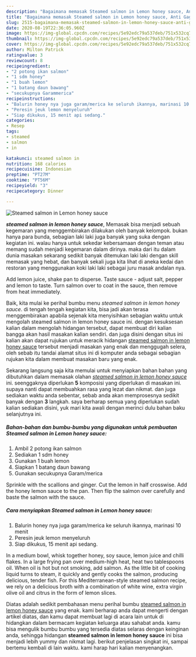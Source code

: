 ```yaml
---
description: "Bagaimana memasak Steamed salmon in Lemon honey sauce, Anti Gagal"
title: "Bagaimana memasak Steamed salmon in Lemon honey sauce, Anti Gagal"
slug: 2515-bagaimana-memasak-steamed-salmon-in-lemon-honey-sauce-anti-gagal
date: 2020-08-19T22:36:05.960Z
image: https://img-global.cpcdn.com/recipes/5e92edc79a537deb/751x532cq70/steamed-salmon-in-lemon-honey-sauce-foto-resep-utama.jpg
thumbnail: https://img-global.cpcdn.com/recipes/5e92edc79a537deb/751x532cq70/steamed-salmon-in-lemon-honey-sauce-foto-resep-utama.jpg
cover: https://img-global.cpcdn.com/recipes/5e92edc79a537deb/751x532cq70/steamed-salmon-in-lemon-honey-sauce-foto-resep-utama.jpg
author: Milton Patrick
ratingvalue: 3
reviewcount: 8
recipeingredient:
- "2 potong ikan salmon"
- "1 sdm honey"
- "1 buah lemon"
- "1 batang daun bawang"
- "secukupnya Garammerica"
recipeinstructions:
- "Balurin honey nya juga garam/merica ke seluruh ikannya, marinasi 10 menit"
- "Peresin jeuk lemon menyeluruh"
- "Siap dikukus, 15 menit api sedang."
categories:
- Resep
tags:
- steamed
- salmon
- in

katakunci: steamed salmon in 
nutrition: 168 calories
recipecuisine: Indonesian
preptime: "PT27M"
cooktime: "PT56M"
recipeyield: "3"
recipecategory: Dinner

---
```



![Steamed salmon in Lemon honey sauce](https://img-global.cpcdn.com/recipes/5e92edc79a537deb/751x532cq70/steamed-salmon-in-lemon-honey-sauce-foto-resep-utama.jpg)

<b><i>steamed salmon in lemon honey sauce</i></b>, Memasak bisa menjadi sebuah kegemaran yang menggembirakan dilakukan oleh banyak kelompok. bukan hanya para bunda, sebagian laki laki juga banyak yang suka dengan kegiatan ini. walau hanya untuk sekedar kebersamaan dengan teman atau memang sudah menjadi kegemaran dalam dirinya. maka dari itu dalam dunia masakan sekarang sedikit banyak ditemukan laki laki dengan skill memasak yang hebat, dan banyak sekali juga kita lihat di aneka kedai dan restoran yang menggunakan koki laki laki sebagai juru masak andalan nya.

Add lemon juice, shake pan to disperse. Taste sauce - adjust salt, pepper and lemon to taste. Turn salmon over to coat in the sauce, then remove from heat immediately.

Baik, kita mulai ke perihal bumbu menu <i>steamed salmon in lemon honey sauce</i>. di tengah tengah kegiatan kita, bisa jadi akan terasa menggembirakan apabila sejenak kita menyisihkan sebagian waktu untuk mengolah steamed salmon in lemon honey sauce ini. dengan kesuksesan kalian dalam mengolah hidangan tersebut, dapat membuat diri kalian bangga akan hasil masakan kalian sendiri. dan juga disini dengan situs ini kalian akan dapat rujukan untuk meracik hidangan <u>steamed salmon in lemon honey sauce</u> tersebut menjadi masakan yang enak dan menggugah selera, oleh sebab itu tandai alamat situs ini di komputer anda sebagai sebagian rujukan kita dalam membuat masakan baru yang enak.


Sekarang langsung saja kita memulai untuk menyiapkan bahan bahan yang dibutuhkan dalam memasak olahan <u><i>steamed salmon in lemon honey sauce</i></u> ini. seenggaknya diperlukan <b>5</b> komposisi yang diperlukan di masakan ini. supaya nanti dapat membuahkan rasa yang lezat dan nikmat. dan juga sediakan waktu anda sebentar, sebab anda akan memprosesnya sedikit banyak dengan <b>3</b> langkah. saya berharap semua yang diperlukan sudah kalian sediakan disini, yuk mari kita awali dengan merinci dulu bahan baku selanjutnya ini.

<!--inarticleads1-->

##### Bahan-bahan dan bumbu-bumbu yang digunakan untuk pembuatan Steamed salmon in Lemon honey sauce:

1. Ambil 2 potong ikan salmon
1. Sediakan 1 sdm honey
1. Gunakan 1 buah lemon
1. Siapkan 1 batang daun bawang
1. Gunakan secukupnya Garam/merica


Sprinkle with the scallions and ginger. Cut the lemon in half crosswise. Add the honey lemon sauce to the pan. Then flip the salmon over carefully and baste the salmon with the sauce. 

<!--inarticleads2-->

##### Cara menyiapkan Steamed salmon in Lemon honey sauce:

1. Balurin honey nya juga garam/merica ke seluruh ikannya, marinasi 10 menit
1. Peresin jeuk lemon menyeluruh
1. Siap dikukus, 15 menit api sedang.


In a medium bowl, whisk together honey, soy sauce, lemon juice and chilli flakes. In a large frying pan over medium-high heat, heat two tablespoons oil. When oil is hot but not smoking, add salmon. As the little bit of cooking liquid turns to steam, it quickly and gently cooks the salmon, producing delicious, tender fish. For this Mediterranean-style steamed salmon recipe, we rely on a delicious broth with a combination of white wine, extra virgin olive oil and citrus in the form of lemon slices. 

Diatas adalah sedikit pembahasan menu perihal bumbu <u>steamed salmon in lemon honey sauce</u> yang enak. kami berharap anda dapat mengerti dengan artikel diatas, dan kamu dapat membuat lagi di acara lain untuk di hidangkan dalam bermacam kegiatan keluarga atau sahabat anda. kamu bisa mengulik bumbu bumbu yang tersedia diatas selaras dengan keinginan anda, sehingga hidangan <b>steamed salmon in lemon honey sauce</b> ini bisa menjadi lebih yummy dan nikmat lagi. berikut penjelasan singkat ini, sampai bertemu kembali di lain waktu. kami harap hari kalian menyenangkan.
